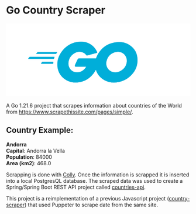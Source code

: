# Go Country Scraper

![](Go-Logo_Blue.png)

A Go 1.21.6 project that scrapes information about countries of the World from https://www.scrapethissite.com/pages/simple/.

## Country Example:

**Andorra**  
**Capital**: Andorra la Vella  
**Population**: 84000  
**Area (km2)**: 468.0

Scrapping is done with [Colly](https://go-colly.org/). Once the information is scrapped it is inserted into a local PostgresQL database. The scraped data was used to create a Spring/Spring Boot REST API project called [countries-api](https://github.com/bunny-thief/countries-api 'countries-api repo').

This project is a reimplementation of a previous Javascript project ([country-scraper](https://github.com/bunny-thief/country-scraper)) that used Puppeter to scrape date from the same site.
